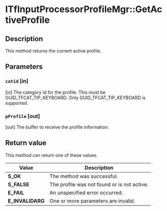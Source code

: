 # ITfInputProcessorProfileMgr::GetActiveProfile

## Description

This method returns the current active profile.

## Parameters

### `catid` [in]

[in] The category id for the profile. This must be GUID_TFCAT_TIP_KEYBOARD. Only GUID_TFCAT_TIP_KEYBOARD is supported.

### `pProfile` [out]

[out] The buffer to receive the profile information.

## Return value

This method can return one of these values.

| Value | Description |
| --- | --- |
| **S_OK** | The method was successful. |
| **S_FALSE** | The profile was not found or is not active. |
| **E_FAIL** | An unspecified error occurred. |
| **E_INVALIDARG** | One or more parameters are invalid. |
